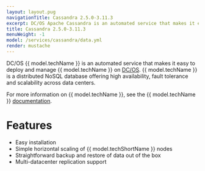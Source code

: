 ```yaml
---
layout: layout.pug
navigationTitle: Cassandra 2.5.0-3.11.3
excerpt: DC/OS Apache Cassandra is an automated service that makes it easy to deploy and manage Apache Cassandra on DC/OS.
title: Cassandra 2.5.0-3.11.3
menuWeight: -1
model: /services/cassandra/data.yml
render: mustache
---
```


DC/OS {{ model.techName }} is an automated service that makes it easy to deploy and manage {{ model.techName }} on [DC/OS](https://mesosphere.com/product/). {{ model.techName }} is a distributed NoSQL database offering high availability, fault tolerance and scalability across data centers.

For more information on {{ model.techName }}, see the {{ model.techName }} [documentation](http://cassandra.apache.org/doc/latest/).

# Features

*   Easy installation
*   Simple horizontal scaling of {{ model.techShortName }} nodes
*   Straightforward backup and restore of data out of the box
*   Multi-datacenter replication support
